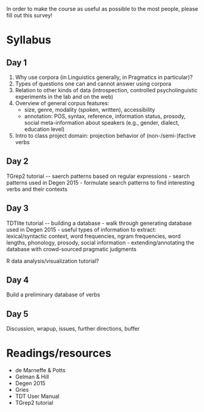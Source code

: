 In order to make the course as useful as possible to the most people, please fill out this survey!

# Syllabus

## Day 1

1. Why use corpora (in Linguistics generally, in Pragmatics in particular)?
2. Types of questions one can and cannot answer using corpora
3. Relation to other kinds of data (introspection, controlled psycholinguistic experiments in the lab and on the web)
4. Overview of general corpus features:
	- size, genre, modality (spoken, written), accessibility
	- annotation: POS, syntax, reference, information status, prosody, social meta-information about speakers (e.g., gender, dialect, education level)
5. Intro to class project domain: projection behavior of (non-/semi-)factive verbs


## Day 2

TGrep2 tutorial -- saerch patterns based on regular expressions
	- search patterns used in Degen 2015
	- formulate search patterns to find interesting verbs and their contexts

## Day 3

TDTlite tutorial -- building a database
	- walk through generating database used in Degen 2015
	- useful types of information to extract: lexical/syntactic context, word frequencies, ngram frequencies, word lengths, phonology, prosody, social information
	- extending/annotating the database with crowd-sourced pragmatic judgments

R data analysis/visualization tutorial?

## Day 4

Build a preliminary database of verbs

## Day 5

Discussion, wrapup, issues, further directions, buffer


# Readings/resources

- de Marneffe & Potts
- Gelman & Hill
- Degen 2015
- Gries
- TDT User Manual
- TGrep2 tutorial